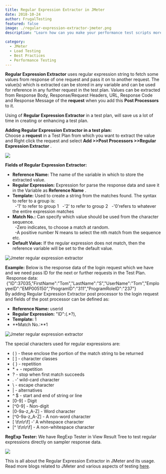```yaml
---
title: Regular Expression Extractor in JMeter
date: 2018-10-24
author: FrugalTesting
featured: false
image: ./regular-expression-extractor-jmeter.png
description: "Learn how can you make your performance test scripts more dynamic with JMeter"

category:
  - JMeter
  - Load Testing
  - Best Practices
  - Performance Testing
---
```


**Regular Expression Extractor** uses regular expression string to fetch some values from response of one request and pass it on to another request. The value(s) which is extracted can be stored in any variable and can be used for reference in any further request in the test plan. Values can be extracted from Response Body, Response/Request Headers, URL, Response Code and Response Message of the **request** when you add this **Post Processors** to it.  
  
Using of **Regular Expression Extractor** in a test plan, will save us a lot of time in creating or enhancing a test plan.  
  
**Adding Regular Expression Extractor in a test plan:**  
Choose a **request** in a Test Plan from which you want to extract the value and Right click the request and select **Add >>Post Processors >>Regular Expression Extractor** .

<img class="main-img img-responsive" src="https://www.frugaltesting.com/resources/images/jmeter-regular-expression-extractor/post-processor.png">

**Fields of Regular Expression Extractor:**

*   **Reference Name:** The name of the variable in which to store the extracted value.
*   **Regular Expression:** Expression for parse the response data and save it in the Variable as **Reference Name** .
*   **Template:** Used to create a string from the matches found. The syntax to refer to a group is:  
      -'$1$' to refer to group 1
      -'$2$' to refer to group 2
      -'$0$'refers to whatever the entire expression matches
*   **Match No.:** Can specify which value should be used from the character sequence.  
      -Zero indicates, to choose a match at random.  
      -A positive number N means to select the nth match from the sequence etc.
*   **Default Value:** If the regular expression does not match, then the reference variable will be set to the default value.

<img class="main-img img-responsive" src="https://www.frugaltesting.com/resources/images/jmeter-regular-expression-extractor/regular-expression-extractor.png" alt="Jmeter regular expression extractor">

**Example:** Below is the response data of the login request which we have and we need pass ID for the next or further requests in the Test Plan.  
 Response data:  
 {"ID":37035,"FirstName":"Tom","LastName":"S","UserName":"Tom","EmployeeID":"EMP005150","ProgramID":"311","ProgramRoleID":"237"}  
By adding Regular Expression Extractor post processor to the login request and fields of the post processor can be defined as:

*   **Reference Name:** userid
*   **Regular Expression:** "ID":(.\*?),
*   **Template:** $1$
*   **Match No.:**1

<img class="main-img img-responsive" src="https://www.frugaltesting.com/resources/images/jmeter-regular-expression-extractor/expressions.png" alt="Jmeter regular expression extractor">

The special characters used for regular expressions are:

*   ( ) - these enclose the portion of the match string to be returned
*   \[ \] - character classes
*   { } - repetition
*   \* + - repetition
*   ? - stop when first match succeeds
*   . -’ wild-card character
*   \\ - escape character
*   | - alternatives
*   ^ $ - start and end of string or line
*   \[0-9\] - Digit
*   \[^0-9\] - Non-digit
*   \[0-9a-z\_A-Z\] - Word character
*   \[^0-9a-z\_A-Z\] - A non-word character
*   \[ \\t\\n\\r\\f\] -’ A whitespace character
*   \[^ \\t\\n\\r\\f\] - A non-whitespace character

**RegExp Tester:** We have RegExp Tester in View Result Tree to test regular expressions directly on sampler response data.

<img class="main-img img-responsive" src="https://www.frugaltesting.com/resources/images/jmeter-regular-expression-extractor/regex-tester.png">

This is all about the Regular Expression Extractor in JMeter and its usage. Read more blogs related to JMeter and various aspects of testing [here](blog?page=1).
